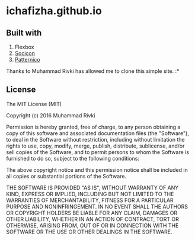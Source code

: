 # ichafizha.github.io

## Built with

1. Flexbox
2. [Socicon](http://www.socicon.com/)
3. [Patternico](http://patternico.com/)

Thanks to Muhammad Rivki has allowed me to clone this simple site. :*

## License

The MIT License (MIT)

Copyright (c) 2016 Muhammad Rivki

Permission is hereby granted, free of charge, to any person obtaining a copy of this software and associated documentation files (the "Software"), to deal in the Software without restriction, including without limitation the rights to use, copy, modify, merge, publish, distribute, sublicense, and/or sell copies of the Software, and to permit persons to whom the Software is furnished to do so, subject to the following conditions:

The above copyright notice and this permission notice shall be included in all copies or substantial portions of the Software.

THE SOFTWARE IS PROVIDED "AS IS", WITHOUT WARRANTY OF ANY KIND, EXPRESS OR IMPLIED, INCLUDING BUT NOT LIMITED TO THE WARRANTIES OF MERCHANTABILITY, FITNESS FOR A PARTICULAR PURPOSE AND NONINFRINGEMENT. IN NO EVENT SHALL THE AUTHORS OR COPYRIGHT HOLDERS BE LIABLE FOR ANY CLAIM, DAMAGES OR OTHER LIABILITY, WHETHER IN AN ACTION OF CONTRACT, TORT OR OTHERWISE, ARISING FROM, OUT OF OR IN CONNECTION WITH THE SOFTWARE OR THE USE OR OTHER DEALINGS IN THE SOFTWARE.
